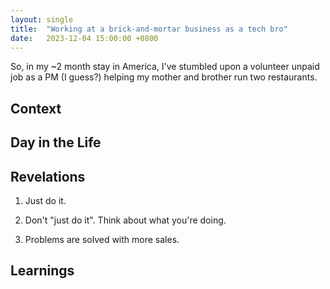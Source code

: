 ```yaml
---
layout: single
title:  "Working at a brick-and-mortar business as a tech bro"
date:   2023-12-04 15:00:00 +0800
---
```


So, in my ~2 month stay in America, I've stumbled upon a volunteer unpaid job as a PM (I guess?) helping my mother and brother run two restaurants.

## Context

## Day in the Life

## Revelations

1. Just do it.

2. Don't "just do it". Think about what you're doing.

3. Problems are solved with more sales.

## Learnings
